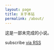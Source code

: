 ```yaml
---
layout: page
title: 关于本站
permalink: /about/
---
```


这是一部未完成的小说。

<p class="rss-subscribe">subscribe <a href="{{ "/feed.xml" | prepend: site.baseurl }}">via RSS</a></p>
